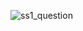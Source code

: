![ss1_question](https://user-images.githubusercontent.com/117850508/224003208-749e517d-595f-442f-a337-e1d960029b41.png)
